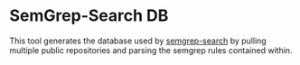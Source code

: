 # SemGrep-Search DB

This tool generates the database used by [semgrep-search](https://github.com/hnzlmnn/semgrep-search) by pulling multiple public repositories
and parsing the semgrep rules contained within.